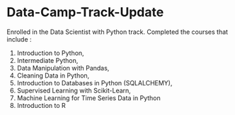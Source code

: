 # Data-Camp-Track-Update
Enrolled in the Data Scientist with Python track. 
Completed the courses that include : 
1) Introduction to Python, 
2) Intermediate Python, 
3) Data Manipulation with Pandas, 
4) Cleaning Data in Python, 
5) Introduction to Databases in Python (SQLALCHEMY), 
6) Supervised Learning with Scikit-Learn, 
7) Machine Learning for Time Series Data in Python
8) Introduction to R
